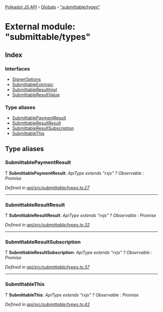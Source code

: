 [Polkadot JS API](../README.md) › [Globals](../globals.md) › ["submittable/types"](_submittable_types_.md)

# External module: "submittable/types"

## Index

### Interfaces

* [SignerOptions](../interfaces/_submittable_types_.signeroptions.md)
* [SubmittableExtrinsic](../interfaces/_submittable_types_.submittableextrinsic.md)
* [SubmittableResultImpl](../interfaces/_submittable_types_.submittableresultimpl.md)
* [SubmittableResultValue](../interfaces/_submittable_types_.submittableresultvalue.md)

### Type aliases

* [SubmittablePaymentResult](_submittable_types_.md#submittablepaymentresult)
* [SubmittableResultResult](_submittable_types_.md#submittableresultresult)
* [SubmittableResultSubscription](_submittable_types_.md#submittableresultsubscription)
* [SubmittableThis](_submittable_types_.md#submittablethis)

## Type aliases

###  SubmittablePaymentResult

Ƭ **SubmittablePaymentResult**: *ApiType extends "rxjs" ? Observable<RuntimeDispatchInfo> : Promise<RuntimeDispatchInfo>*

*Defined in [api/src/submittable/types.ts:27](https://github.com/polkadot-js/api/blob/da8ff51615/packages/api/src/submittable/types.ts#L27)*

___

###  SubmittableResultResult

Ƭ **SubmittableResultResult**: *ApiType extends "rxjs" ? Observable<SubmittableResultImpl> : Promise<Hash>*

*Defined in [api/src/submittable/types.ts:32](https://github.com/polkadot-js/api/blob/da8ff51615/packages/api/src/submittable/types.ts#L32)*

___

###  SubmittableResultSubscription

Ƭ **SubmittableResultSubscription**: *ApiType extends "rxjs" ? Observable<SubmittableResultImpl> : Promise<function>*

*Defined in [api/src/submittable/types.ts:37](https://github.com/polkadot-js/api/blob/da8ff51615/packages/api/src/submittable/types.ts#L37)*

___

###  SubmittableThis

Ƭ **SubmittableThis**: *ApiType extends "rxjs" ? Observable<THIS> : Promise<THIS>*

*Defined in [api/src/submittable/types.ts:42](https://github.com/polkadot-js/api/blob/da8ff51615/packages/api/src/submittable/types.ts#L42)*
